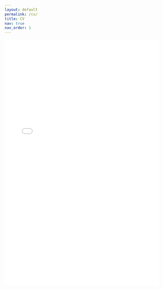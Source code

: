 ```yaml
---
layout: default
permalink: /cv/
title: CV
nav: true
nav_order: 1
---
```


<iframe
  src="/assets/pdf/CV.pdf"
  width="100%"
  height="800px"
  style="border: none;"
>
  This browser does not support PDFs. Please download the PDF to view it:
  <a href="/assets/pdf/CV.pdf">Download CV</a>.
</iframe>